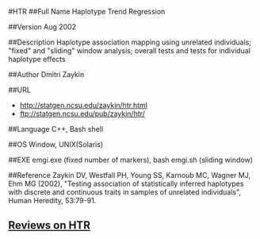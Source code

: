 #HTR
##Full Name
Haplotype Trend Regression

##Version
Aug 2002

##Description
Haplotype association mapping using unrelated individuals; "fixed" and "sliding" window analysis; overall tests and tests for individual haplotype effects

##Author
Dmitri Zaykin

##URL
* http://statgen.ncsu.edu/zaykin/htr.html
* ftp://statgen.ncsu.edu/pub/zaykin/htr/

##Language
C++, Bash shell

##OS
Window, UNIX(Solaris)

##EXE
emgi.exe (fixed number of markers), bash emgi.sh (sliding window)

##Reference
Zaykin DV, Westfall PH, Young SS, Karnoub MC, Wagner MJ, Ehm MG (2002), "Testing association of statistically inferred haplotypes with discrete and continuous traits in samples of unrelated individuals", Human Heredity, 53:79-91.


## [Reviews on HTR](https://github.com/gaow/genetic-analysis-software/issues/239)